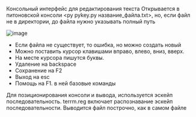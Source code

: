 Консольный интерфейс для редактирования текста
Открывается в питоновской консоли <py pykey.py название_файла.txt>, но, если файл не в директории, до файла нужно указывать полный путь

![image](https://github.com/Morgorita37249/ConsoleInterface/assets/114601129/469f507c-1c7e-464e-95f1-235005e98e34)

- Если файла не существует, то ошибка, но можно создать новый
- Можно поставить курсор клавишами вправо, влево, вниз, вверх.
- На месте курсора пишутся буквы.
- Удаление на backspace
- Сохранение на F2
- Выход на esc
- Помощь на F1. в ней базовые команды

Для позиционирования консоли и вывода, используется эскейп последовательность. terrm.reg включает распознавание эскейп последовательности. Выводится файл построчно, как в самом файле
